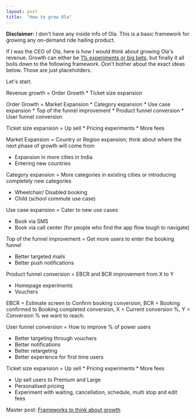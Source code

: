 ```yaml
---
layout: post
title:  "How to grow Ola"
---
```


**Disclaimer:** I don't have any inside info of Ola. This is a basic framework for growing any on-demand ride hailing product.

If I was the CEO of Ola, here is how I would think about growing Ola's revenue. Growth can either be [1% experiments or big bets](https://manassaloi.com/2020/12/17/experiments-bigbets.html), but finally it all boils down to the following framework. Don't bother about the exact ideas below. Those are just placeholders.

Let's start.

Revenue growth = Order Growth * Ticket size expansion

Order Growth = Market Expansion * Category expansion * Use case expansion * Top of the funnel improvement * Product funnel conversion * User funnel conversion

Ticket size expansion = Up sell * Pricing experiments * More fees

Market Expansion = Country or Region expansion; think about where the next phase of growth will come from
- Expansion in more cities in India
- Entering new countries

Category expansion = More categories in existing cities or introducing completely new categories
- Wheelchair/ Disabled booking
- Child (school commute use case)

Use case expansion = Cater to new use cases
- Book via SMS
- Book via call center (for people who find the app flow tough to navigate)

Top of the funnel improvement = Get more users to enter the booking funnel
- Better targeted mails
- Better push notifications

Product funnel conversion = EBCR and BCR improvement from X to Y
- Homepage experiments
- Vouchers

EBCR = Estimate screen to Confirm booking conversion, BCR = Booking confirmed to Booking completed conversion, X = Current conversion %, Y = Conversion % we want to reach.

User funnel conversion = How to improve % of power users
- Better targeting through vouchers
- Better notifications
- Better retargeting 
- Better experience for first time users

Ticket size expansion = Up sell * Pricing experiments * More fees
- Up sell users to Premium and Large
- Personalised pricing
- Experiment with waiting, cancellation, schedule, multi stop and edit fees 

Master post: [Frameworks to think about growth](https://manassaloi.com/2021/09/25/think-growth.html)

